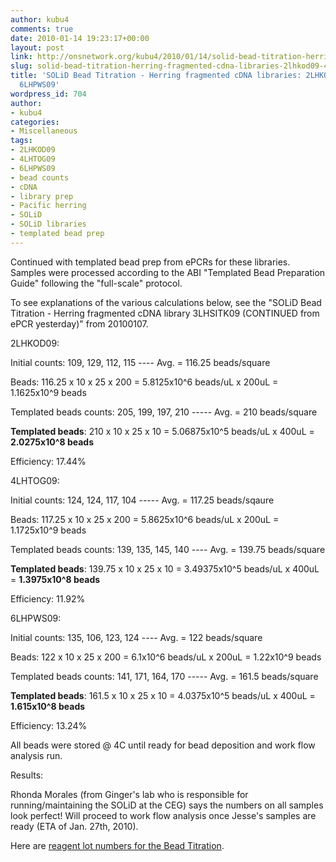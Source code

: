 ```yaml
---
author: kubu4
comments: true
date: 2010-01-14 19:23:17+00:00
layout: post
link: http://onsnetwork.org/kubu4/2010/01/14/solid-bead-titration-herring-fragmented-cdna-libraries-2lhkod09-4lhtog09-6lhpws09/
slug: solid-bead-titration-herring-fragmented-cdna-libraries-2lhkod09-4lhtog09-6lhpws09
title: 'SOLiD Bead Titration - Herring fragmented cDNA libraries: 2LHKOD09, 4LHTOG09,
  6LHPWS09'
wordpress_id: 704
author:
- kubu4
categories:
- Miscellaneous
tags:
- 2LHKOD09
- 4LHTOG09
- 6LHPWS09
- bead counts
- cDNA
- library prep
- Pacific herring
- SOLiD
- SOLiD libraries
- templated bead prep
---
```


Continued with templated bead prep from ePCRs for these libraries. Samples were processed according to the ABI "Templated Bead Preparation Guide" following the "full-scale" protocol.

To see explanations of the various calculations below, see the "SOLiD Bead Titration - Herring fragmented cDNA library 3LHSITK09 (CONTINUED from ePCR yesterday)" from 20100107.

2LHKOD09:

Initial counts: 109, 129, 112, 115 ---- Avg. = 116.25 beads/square

Beads: 116.25 x 10 x 25 x 200 = 5.8125x10^6 beads/uL x 200uL = 1.1625x10^9 beads

Templated beads counts: 205, 199, 197, 210 ----- Avg. = 210 beads/square

**Templated beads**: 210 x 10 x 25 x 10 = 5.06875x10^5 beads/uL x 400uL = **2.0275x10^8 beads**

Efficiency: 17.44%

4LHTOG09:

Initial counts: 124, 124, 117, 104 ----- Avg. = 117.25 beads/sqaure

Beads: 117.25 x 10 x 25 x 200 = 5.8625x10^6 beads/uL x 200uL = 1.1725x10^9 beads

Templated beads counts: 139, 135, 145, 140 ---- Avg. = 139.75 beads/square

**Templated beads**: 139.75 x 10 x 25 x 10 = 3.49375x10^5 beads/uL x 400uL = **1.3975x10^8 beads**

Efficiency: 11.92%

6LHPWS09:

Initial counts: 135, 106, 123, 124 ---- Avg. = 122 beads/square

Beads: 122 x 10 x 25 x 200 = 6.1x10^6 beads/uL x 200uL = 1.22x10^9 beads

Templated beads counts: 141, 171, 164, 170 ----- Avg. = 161.5 beads/square

**Templated beads**: 161.5 x 10 x 25 x 10 = 4.0375x10^5 beads/uL x 400uL = **1.615x10^8 beads**

Efficiency: 13.24%

All beads were stored @ 4C until ready for bead deposition and work flow analysis run.

Results:

Rhonda Morales (from Ginger's lab who is responsible for running/maintaining the SOLiD at the CEG) says the numbers on all samples look perfect! Will proceed to work flow analysis once Jesse's samples are ready (ETA of Jan. 27th, 2010).

Here are [reagent lot numbers for the Bead Titration](http://eagle.fish.washington.edu/Arabidopsis/Notebook%20Workup%20Files/20100116-01.jpg).
